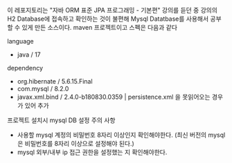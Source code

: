 이 레포지토리는 "자바 ORM 표준 JPA 프로그래밍 - 기본편" 강의를 듣던 중 강의의 H2 Database에 접속하고 확인하는 것이 불편해 Mysql Datatbase를 사용해서 공부할 수 있게 만든 소스이다.
maven 프로젝트이고 스펙은 다음과 같다

language
- java / 17   

  
dependency   
- org.hibernate / 5.6.15.Final
- com.mysql / 8.2.0
- javax.xml.bind / 2.4.0-b180830.0359 | persistence.xml 을 못읽어오는 경우가 있어 추가

프로젝트 설치시 mysql DB 설정 주의 사항
- 사용할 mysql 계정의 비밀번호 8자리 이상인지 확인해야한다. (최신 버전의 mysql은 비밀번호를 8자리 이상으로 설정해야 된다.)
- mysql 외부/내부 ip  접근 권한을 설정했는 지 확인해야한다.


